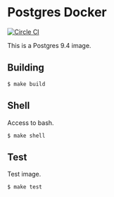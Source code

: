 # Postgres Docker

[![Circle CI](https://circleci.com/gh/iamliamnorton/postgres-docker.png?style=shield)](https://circleci.com/gh/iamliamnorton/postgres-docker)

This is a Postgres 9.4 image.

## Building

    $ make build

## Shell

Access to bash.

    $ make shell

## Test

Test image.

    $ make test
